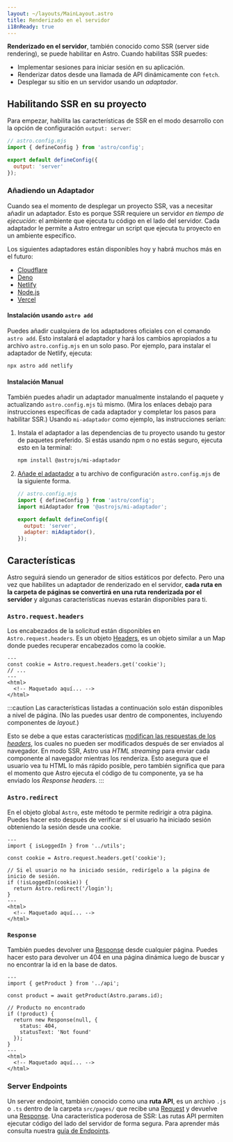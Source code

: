 ```yaml
---
layout: ~/layouts/MainLayout.astro
title: Renderizado en el servidor
i18nReady: true
---
```


**Renderizado en el servidor**, también conocido como SSR (server side rendering), se puede habilitar en Astro. Cuando habilitas SSR puedes:

- Implementar sesiones para iniciar sesión en su aplicación.
- Renderizar datos desde una llamada de API dinámicamente con `fetch`.
- Desplegar su sitio en un servidor usando un *adaptador*.

## Habilitando SSR en su proyecto

Para empezar, habilita las características de SSR en el modo desarrollo con la opción de configuración `output: server`:

```js ins={5}
// astro.config.mjs
import { defineConfig } from 'astro/config';

export default defineConfig({
  output: 'server'
});
```

### Añadiendo un Adaptador

Cuando sea el momento de desplegar un proyecto SSR, vas a necesitar añadir un adaptador. Esto es porque SSR requiere un servidor _en tiempo de ejecución_: el ambiente que ejecuta tu código en el lado del servidor. Cada adaptador le permite a Astro entregar un script que ejecuta tu proyecto en un ambiente específico.

Los siguientes adaptadores están disponibles hoy y habrá muchos más en el futuro:

- [Cloudflare](/es/guides/integrations-guide/cloudflare/)
- [Deno](/es/guides/integrations-guide/deno/)
- [Netlify](/es/guides/integrations-guide/netlify/)
- [Node.js](/es/guides/integrations-guide/node/)
- [Vercel](/es/guides/integrations-guide/vercel/)

#### Instalación usando `astro add`

Puedes añadir cualquiera de los adaptadores oficiales con el comando `astro add`. Esto instalará el adaptador y hará los cambios apropiados a tu archivo `astro.config.mjs` en un solo paso. Por ejemplo, para instalar el adaptador de Netlify, ejecuta:

```bash
npx astro add netlify
```

#### Instalación Manual

También puedes añadir un adaptador manualmente instalando el paquete y actualizando `astro.config.mjs` tú mismo. (Mira los enlaces debajo para instrucciones específicas de cada adaptador y completar los pasos para habilitar SSR.) Usando `mi-adaptador` como ejemplo, las instrucciones serían:

1. Instala el adaptador a las dependencias de tu proyecto usando tu gestor de paquetes preferido. Si estás usando npm o no estás seguro, ejecuta esto en la terminal:

    ```bash
    npm install @astrojs/mi-adaptador
    ```

2. [Añade el adaptador](/es/reference/configuration-reference/#adapter) a tu archivo de configuración `astro.config.mjs` de la siguiente forma.

    ```js ins={3,6-7}
    // astro.config.mjs
    import { defineConfig } from 'astro/config';
    import miAdaptador from '@astrojs/mi-adaptador';

    export default defineConfig({
      output: 'server',
      adapter: miAdaptador(),
    });
    ```

## Características

Astro seguirá siendo un generador de sitios estáticos por defecto. Pero una vez que habilites un adaptador de renderizado en el servidor, **cada ruta en la carpeta de páginas se convertirá en una ruta renderizada por el servidor** y algunas características nuevas estarán disponibles para ti.

### `Astro.request.headers`

Los encabezados de la solicitud están disponibles en `Astro.request.headers`. Es un objeto [Headers](https://developer.mozilla.org/en-US/docs/Web/API/Headers), es un objeto similar a un Map donde puedes recuperar encabezados como la cookie.

```astro title="src/pages/index.astro" {2}
---
const cookie = Astro.request.headers.get('cookie');
// ...
---
<html>
  <!-- Maquetado aquí... -->
</html>
```

:::caution
Las características listadas a continuación solo están disponibles a nivel de página. (No las puedes usar dentro de componentes, incluyendo componentes de *layout*.)

Esto se debe a que estas características [modifican las respuestas de los *headers*](https://developer.mozilla.org/es/docs/Glossary/Response_header), los cuales no pueden ser modificados después de ser enviados al navegador. En modo SSR, Astro usa *HTML streaming* para enviar cada componente al navegador mientras los renderiza. Esto asegura que el usuario vea tu HTML lo más rápido posible, pero también significa que para el momento que Astro ejecuta el código de tu componente, ya se ha enviado los *Response headers*.
:::

### `Astro.redirect`

En el objeto global `Astro`, este método te permite redirigir a otra página. Puedes hacer esto después de verificar si el usuario ha iniciado sesión obteniendo la sesión desde una cookie.

```astro title="src/pages/account.astro" {8}
---
import { isLoggedIn } from '../utils';

const cookie = Astro.request.headers.get('cookie');

// Si el usuario no ha iniciado sesión, redirígelo a la página de inicio de sesión.
if (!isLoggedIn(cookie)) {
  return Astro.redirect('/login');
}
---
<html>
  <!-- Maquetado aquí... -->
</html>
```

### `Response`

También puedes devolver una [Response](https://developer.mozilla.org/es/docs/Web/API/Response) desde cualquier página. Puedes hacer esto para devolver un 404 en una página dinámica luego de buscar y no encontrar la id en la base de datos.

```astro title="src/pages/[id].astro" {8-11}
---
import { getProduct } from '../api';

const product = await getProduct(Astro.params.id);

// Producto no encontrado
if (!product) {
  return new Response(null, {
    status: 404,
    statusText: 'Not found'
  });
}
---
<html>
  <!-- Maquetado aquí... -->
</html>
```

### Server Endpoints

Un server endpoint, también conocido como una **ruta API**, es un archivo `.js` o `.ts` dentro de la carpeta `src/pages/` que recibe una [Request](https://developer.mozilla.org/es/docs/Web/API/Request) y devuelve una [Response](https://developer.mozilla.org/en-US/docs/Web/API/Response). Una característica poderosa de SSR: Las rutas API permiten ejecutar código del lado del servidor de forma segura. Para aprender más consulta nuestra [guía de Endpoints](/es/core-concepts/endpoints/#endpoints-del-servidor-rutas-de-api).
